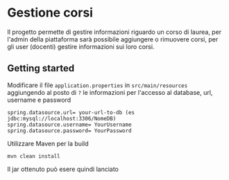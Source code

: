 # Gestione corsi

Il progetto permette di gestire informazioni riguardo un corso di laurea, per l'admin della piattaforma sarà possibile aggiungere o rimuovere corsi, per gli user (docenti) gestire informazioni sui loro corsi.

## Getting started

Modificare il file `application.properties` in `src/main/resources` aggiungendo al posto di `?` le informazioni per l'accesso al database, url, username e password 

```shell
spring.datasource.url= your-url-to-db (es jdbc:mysql://localhost:3306/NomeDB)
spring.datasource.username= YourUsername
spring.datasource.password= YourPassword
```
Utilizzare Maven per la build
```shell
mvn clean install
```
Il jar ottenuto può esere quindi lanciato 